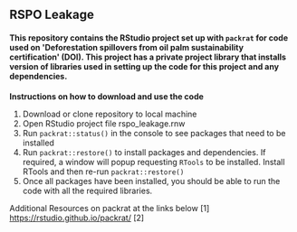 ## RSPO Leakage
#### This repository contains the RStudio project set up with `packrat` for code used on 'Deforestation spillovers from oil palm sustainability certification' (DOI). This project has a private project library that installs version of libraries used in setting up the code for this project and any dependencies.

**Instructions on how to download and use the code**
1. Download or clone repository to local machine
2. Open RStudio project file rspo_leakage.rnw
3. Run `packrat::status()` in the console to see packages that need to be installed
4. Run `packrat::restore()` to install packages and dependencies. If required, a window will popup requesting `RTools` to be installed. Install RTools and then re-run `packrat::restore()`
5. Once all packages have been installed, you should be able to run the code with all the required libraries.

Additional Resources on packrat at the links below
[1] https://rstudio.github.io/packrat/
[2]




 
